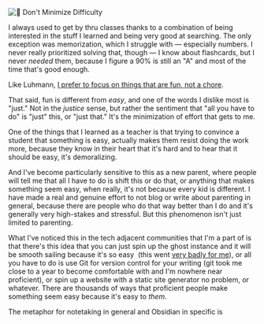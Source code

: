 ![🌲 Don't Minimize Difficulty](https://www.obsidianroundup.org/content/images/2022/08/pexels-jadson-thomas-1500610.jpg)

I always used to get by thru classes thanks to a combination of being interested in the stuff I learned and being very good at searching. The only exception was memorization, which I struggle with — especially numbers. I never really prioritized solving that, though — I know about flashcards, but I never _needed_ them, because I figure a 90% is still an "A" and most of the time that's good enough.

Like Luhmann, [I prefer to focus on things that are fun, not a chore](https://mindyourwriting.wordpress.com/2015/09/10/how-famous-researchers-work-niklas-luhmann/).

That said, fun is different from _easy_, and one of the words I dislike most is "just." Not in the _justice_ sense, but rather the sentiment that "all you have to do" is "just" this, or "just that." It's the minimization of effort that gets to me.

One of the things that I learned as a teacher is that trying to convince a student that something is easy, actually makes them resist doing the work more, because they know in their heart that it's hard and to hear that it should be easy, it's demoralizing.

And I've become particularly sensitive to this as a new parent, where people will tell me that all I have to do is shift this or do that, or anything that makes something seem easy, when really, it's not because every kid is different. I have made a real and genuine effort to not blog or write about parenting in general, because there are people who do that way better than I do and it's generally very high-stakes and stressful. But this phenomenon isn't just limited to parenting.

What I've noticed this in the tech adjacent communities that I'm a part of is that there's this idea that you can just spin up the ghost instance and it will be smooth sailing because it's so easy  (this went [very badly for me](https://www.obsidianroundup.org/billing-error-aka-the-saga-of-eleanors-corrupted-ghost-databases/)), or all you have to do is use Git for version control for your writing (git took me close to a year to become comfortable with and I'm nowhere near proficient), or spin up a website with a static site generator no problem, or whatever. There are thousands of ways that proficient people make something seem easy because it's easy to _them_.

The metaphor for notetaking in general and Obsidian in specific is